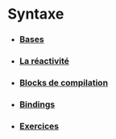 # Syntaxe

- ### [Bases](./2-1_basics.md)
- ### [La réactivité](./2-2_reactivity.md)
- ### [Blocks de compilation](./2-3_blocks.md)
- ### [Bindings](./2-4_bindings.md)
- ### [Exercices](./2-5_exos.md)
